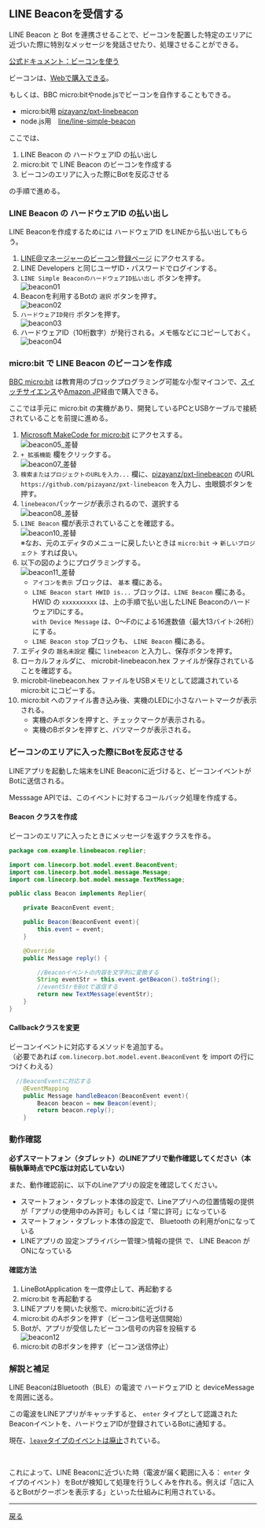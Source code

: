 ## LINE Beaconを受信する

LINE Beacon と Bot を連携させることで、ビーコンを配置した特定のエリアに近づいた際に特別なメッセージを発話させたり、処理させることができる。

[公式ドキュメント：ビーコンを使う](https://developers.line.me/ja/docs/messaging-api/using-beacons/)

ビーコンは、[Webで購入できる](https://beacon.theshop.jp/items/6617930)。

もしくは、BBC micro:bitやnode.jsでビーコンを自作することもできる。

- micro:bit用 [pizayanz/pxt-linebeacon](https://github.com/pizayanz/pxt-linebeacon)
- node.js用　[line/line-simple-beacon](https://github.com/line/line-simple-beacon)

ここでは、

1. LINE Beacon の ハードウェアID の払い出し
2. micro:bit で LINE Beacon のビーコンを作成する
3. ビーコンのエリアに入った際にBotを反応させる

の手順で進める。

### LINE Beacon の ハードウェアID の払い出し

LINE Beaconを作成するためには ハードウェアID をLINEから払い出してもらう。

1. [LINE@マネージャーのビーコン登録ページ](https://admin-official.line.me/beacon/register) にアクセスする。
2. LINE Developers と同じユーザID・パスワードでログインする。
3. `LINE Simple BeaconのハードウェアID払い出し` ボタンを押す。<br />![beacon01](beacon01.png)
4. Beaconを利用するBotの `選択` ボタンを押す。<br />![beacon02](beacon02.png)
5. `ハードウェアID発行` ボタンを押す。<br />![beacon03](beacon03.png)
6. ハードウェアID（10桁数字）が発行される。メモ帳などにコピーしておく。<br />![beacon04](beacon04.png)

### micro:bit で LINE Beacon のビーコンを作成

[BBC micro:bit](https://microbit.org/ja/guide/) は教育用のブロックプログラミング可能な小型マイコンで、[スイッチサイエンス]()や[Amazon JP]()経由で購入できる。

ここでは手元に micro:bit の実機があり、開発しているPCとUSBケーブルで接続されていることを前提に進める。

1. [Microsoft MakeCode for micro:bit](https://makecode.microbit.org/#editor) にアクセスする。<br />![beacon05_差替](beacon05.png)
2. `+ 拡張機能` 欄をクリックする。<br />![beacon07_差替](beacon07.png) 
3. `検索またはプロジェクトのURLを入力...` 欄に、[pizayanz/pxt-linebeacon](https://github.com/pizayanz/pxt-linebeacon) のURL `https://github.com/pizayanz/pxt-linebeacon` を入力し、虫眼鏡ボタンを押す。
4. `linebeacon`パッケージが表示されるので、選択する<br />![beacon08_差替](beacon08.png)
5.  `LINE Beacon` 欄が表示されていることを確認する。<br />![beacon10_差替](beacon10.png)
<br />※なお、元のエディタのメニューに戻したいときは `micro:bit` → `新しいプロジェクト` すれば良い。
6. 以下の図のようにプログラミングする。<br />![beacon11_差替](beacon11.png)
    - `アイコンを表示` ブロックは、 `基本` 欄にある。 
    - `LINE Beacon start HWID is...` ブロックは、`LINE Beacon` 欄にある。<br />HWID の `xxxxxxxxxx` は、上の手順で払い出したLINE BeaconのハードウェアIDにする。<br />`with Device Message` は、0〜Fのによる16進数値（最大13バイト:26桁）にする。
    - `LINE Beacon stop` ブロックも、 `LINE Beacon` 欄にある。
7. エディタの `題名未設定` 欄に `linebeacon` と入力し、保存ボタンを押す。
8. ローカルフォルダに、 microbit-linebeacon.hex ファイルが保存されていることを確認する。
9. microbit-linebeacon.hex ファイルをUSBメモリとして認識されている micro:bit にコピーする。
10. micro:bit へのファイル書き込み後、実機のLEDに小さなハートマークが表示される。
    - 実機のAボタンを押すと、チェックマークが表示される。
    - 実機のBボタンを押すと、バツマークが表示される。

### ビーコンのエリアに入った際にBotを反応させる

LINEアプリを起動した端末をLINE Beaconに近づけると、ビーコンイベントがBotに送信される。

Messsage APIでは、このイベントに対するコールバック処理を作成する。

#### Beacon クラスを作成

ビーコンのエリアに入ったときにメッセージを返すクラスを作る。

```java
package com.example.linebeacon.replier;

import com.linecorp.bot.model.event.BeaconEvent;
import com.linecorp.bot.model.message.Message;
import com.linecorp.bot.model.message.TextMessage;

public class Beacon implements Replier{

    private BeaconEvent event;

    public Beacon(BeaconEvent event){
        this.event = event;
    }

    @Override
    public Message reply() {

        //Beaconイベントの内容を文字列に変換する
        String eventStr = this.event.getBeacon().toString();
        //eventStrをBotで返信する
        return new TextMessage(eventStr);
    }
}
```

#### Callbackクラスを変更

ビーコンイベントに対応するメソッドを追加する。<br/>（必要であれば `com.linecorp.bot.model.event.BeaconEvent` を import の行につけくわえる）

```java
  //BeaconEventに対応する
    @EventMapping
    public Message handleBeacon(BeaconEvent event){
        Beacon beacon = new Beacon(event);
        return beacon.reply();
    }
```

### 動作確認

**必ずスマートフォン（タブレット）のLINEアプリで動作確認してください（本稿執筆時点でPC版は対応していない）**

また、動作確認前に、以下のLineアプリの設定を確認してください。

- スマートフォン・タブレット本体の設定で、Lineアプリへの位置情報の提供が「アプリの使用中のみ許可」もしくは「常に許可」になっている
- スマートフォン・タブレット本体の設定で、 Bluetooth の利用がonになっている
- LINEアプリの 設定＞プライバシー管理＞情報の提供 で、 LINE Beacon がONになっている

#### 確認方法 

1. LineBotApplication を一度停止して、再起動する
2. micro:bit を再起動する
3. LINEアプリを開いた状態で、micro:bitに近づける
4. micro:bit のAボタンを押す（ビーコン信号送信開始）
5. Botが、アプリが受信したビーコン信号の内容を投稿する<br />![beacon12](beacon12.png)
6. micro:bit のBボタンを押す（ビーコン送信停止）

<!--
7. しばらく待つとBotが、アプリが受信したビーコン信号の内容を投稿する<br />![beacon13](beacon13.png)
-->

### 解説と補足

LINE BeaconはBluetooth（BLE）の電波で ハードウェアID と deviceMessage を周囲に送る。

この電波をLINEアプリがキャッチすると、 `enter` タイプとして認識されたBeaconイベントを、ハードウェアIDが登録されているBotに通知する。

<!--
~~電波がキャッチできなくなって一定時間がたつと、 `leave` タイプとして認識されたBeaconイベントを、ハードウェアIDが登録されているBotに通知する。~~
-->

現在、[`leave`タイプのイベントは廃止](https://developers.line.me/ja/reference/messaging-api/#beacon-event-types)されている。

<br/>

これによって、LINE Beaconに近づいた時（電波が届く範囲に入る： `enter` タイプのイベント）をBotが検知して処理を行うしくみを作れる。例えば「店に入るとBotがクーポンを表示する」といった仕組みに利用されている。

-----

[戻る](../../README.md)
